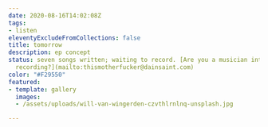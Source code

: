 ```yaml
---
date: 2020-08-16T14:02:08Z
tags:
- listen
eleventyExcludeFromCollections: false
title: tomorrow
description: ep concept
status: seven songs written; waiting to record. [Are you a musician interested in
  recording?](mailto:thismotherfucker@dainsaint.com)
color: "#F29550"
featured:
- template: gallery
  images:
  - /assets/uploads/will-van-wingerden-czvthlrnlnq-unsplash.jpg

---
```

